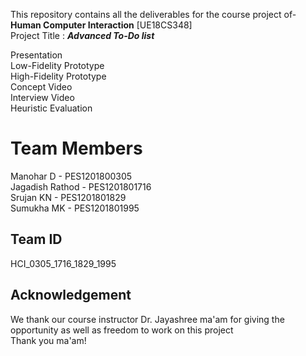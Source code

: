 This repository contains all the deliverables  for the course project of- **Human Computer Interaction** [UE18CS348]<br />
Project Title : ***Advanced To-Do list***<br />

Presentation<br /> 
Low-Fidelity Prototype<br />
High-Fidelity Prototype<br />
Concept Video<br />
Interview Video<br />
Heuristic Evaluation<br />
# Team Members 
Manohar D - PES1201800305<br />
Jagadish Rathod - PES1201801716<br />
Srujan KN - PES1201801829<br />
Sumukha MK - PES1201801995<br />

## Team ID
HCI_0305_1716_1829_1995 <br/>

## Acknowledgement
We thank our course instructor Dr. Jayashree ma'am for giving the opportunity as well as freedom to work on this project<br />
Thank you ma'am!






